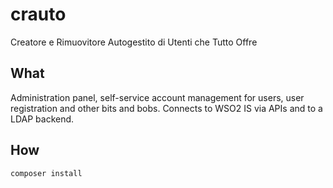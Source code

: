 # crauto

Creatore e
Rimuovitore
Autogestito di
Utenti che
Tutto
Offre

## What

Administration panel, self-service account management for users, user registration and other bits and bobs.
Connects to WSO2 IS via APIs and to a LDAP backend.

## How

```shell
composer install
```
